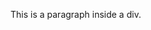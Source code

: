 
<!DOCTYPE html>
<html>
<head>
<meta charset="UTF-8">

<title>Final Project</title>

</head>

<body>
<div id="myDiv">
<p>
   This is a paragraph inside a div.
</p>

</div>
</body>

</html>

